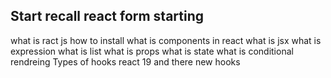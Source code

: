 ## Start recall react form starting

what is ract js
how to install 
what is components in react
what is jsx
what is expression
what is list
what is props
what is state
what is conditional rendreing
Types of hooks
react 19 and there new hooks 

##
